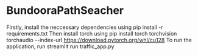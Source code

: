 # BundooraPathSeacher

Firstly, install the neccessary dependencies using pip install -r requirements.txt
Then install torch using pip install torch torchvision torchaudio --index-url https://download.pytorch.org/whl/cu128
To run the application, run streamlit run traffic_app.py